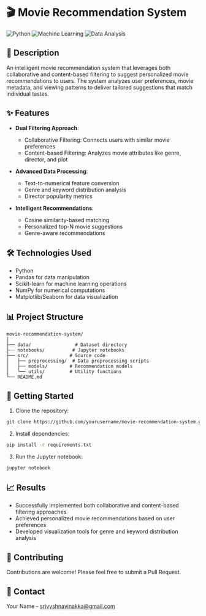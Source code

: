 # 🎬 Movie Recommendation System

![Python](https://img.shields.io/badge/Python-3.7+-blue.svg)
![Machine Learning](https://img.shields.io/badge/Machine%20Learning-Cosine%20Similarity-green.svg)
![Data Analysis](https://img.shields.io/badge/Data%20Analysis-Pandas-yellow.svg)

## 📝 Description

An intelligent movie recommendation system that leverages both collaborative and content-based filtering to suggest personalized movie recommendations to users. The system analyzes user preferences, movie metadata, and viewing patterns to deliver tailored suggestions that match individual tastes.

## ✨ Features

- **Dual Filtering Approach**:
  - Collaborative Filtering: Connects users with similar movie preferences
  - Content-based Filtering: Analyzes movie attributes like genre, director, and plot

- **Advanced Data Processing**:
  - Text-to-numerical feature conversion
  - Genre and keyword distribution analysis
  - Director popularity metrics

- **Intelligent Recommendations**:
  - Cosine similarity-based matching
  - Personalized top-N movie suggestions
  - Genre-aware recommendations

## 🛠️ Technologies Used

- Python
- Pandas for data manipulation
- Scikit-learn for machine learning operations
- NumPy for numerical computations
- Matplotlib/Seaborn for data visualization

## 📊 Project Structure

```
movie-recommendation-system/
│
├── data/                # Dataset directory
├── notebooks/          # Jupyter notebooks
├── src/               # Source code
│   ├── preprocessing/  # Data preprocessing scripts
│   ├── models/        # Recommendation models
│   └── utils/         # Utility functions
└── README.md
```

## 🚀 Getting Started

1. Clone the repository:
```bash
git clone https://github.com/yourusername/movie-recommendation-system.git
```

2. Install dependencies:
```bash
pip install -r requirements.txt
```

3. Run the Jupyter notebook:
```bash
jupyter notebook
```

## 📈 Results

- Successfully implemented both collaborative and content-based filtering approaches
- Achieved personalized movie recommendations based on user preferences
- Developed visualization tools for genre and keyword distribution analysis

## 🤝 Contributing

Contributions are welcome! Please feel free to submit a Pull Request.

## 📧 Contact

Your Name - [srivyshnavinakka@gmail.com](mailto:srivyshnavinakka@gmail.com)
